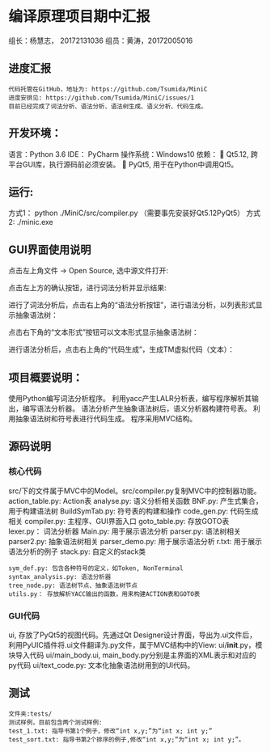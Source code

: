 # 编译原理项目期中汇报

组长：杨慧志， 20172131036
组员：黄涛，20172005016



## 进度汇报
	代码托管在GitHub，地址为: https://github.com/Tsumida/MiniC
	进度安排见: https://github.com/Tsumida/MiniC/issues/1
	目前已经完成了词法分析、语法分析、语法树生成、语义分析、代码生成。



## 开发环境：

语言：Python 3.6
IDE： PyCharm
操作系统：Windows10
依赖：
	Qt5.12, 跨平台GUI库，执行源码前必须安装。
	PyQt5, 用于在Python中调用Qt5。



## 运行:
方式1： python ./MiniC/src/compiler.py （需要事先安装好Qt5.12PyQt5）
方式2: ./minic.exe



## GUI界面使用说明

点击左上角文件 -> Open Source, 选中源文件打开:

点击左上方的确认按钮，进行词法分析并显示结果:

进行了词法分析后，点击右上角的“语法分析按钮”，进行语法分析，以列表形式显示抽象语法树：

点击右下角的“文本形式”按钮可以文本形式显示抽象语法树：

进行语法分析后，点击右上角的“代码生成”，生成TM虚拟代码（文本）：



## 项目概要说明：

使用Python编写词法分析程序。
利用yacc产生LALR分析表，编写程序解析其输出，编写语法分析器。
语法分析产生抽象语法树后，语义分析器构建符号表。
利用抽象语法树和符号表进行代码生成。
程序采用MVC结构。



## 源码说明
### 核心代码
src/下的文件属于MVC中的Model。src/compiler.py复制MVC中的控制器功能。
    action_table.py: Action表
    analyse.py: 语义分析相关函数
    BNF.py: 产生式集合，用于构建语法树
    BuildSymTab.py: 符号表的构建和操作
    code_gen.py: 代码生成相关
    compiler.py: 主程序、GUI界面入口
    goto_table.py: 存放GOTO表
    lexer.py： 词法分析器
    Main.py: 用于展示语法分析
    parser.py: 语法树相关
    parser2.py: 抽象语法树相关
    parser_demo.py: 用于展示语法分析
    r.txt: 用于展示语法分析的例子
    stack.py: 自定义的stack类

    sym_def.py: 包含各种符号的定义，如Token, NonTerminal
    syntax_analysis.py: 语法分析器
    tree_node.py: 语法树节点、抽象语法树节点
    utils.py： 存放解析YACC输出的函数，用来构建ACTION表和GOTO表

### GUI代码
ui, 存放了PyQt5的视图代码。先通过Qt Designer设计界面，导出为.ui文件后，利用PyUIC插件将.ui文件翻译为.py文件，属于MVC结构中的View:
    ui/__init__.py，模块导入代码
    ui/main_body.ui, main_body.py分别是主界面的XML表示和对应的py代码
    ui/text_code.py: 文本化抽象语法树用到的UI代码。


## 测试
	文件夹:tests/
	测试样例，目前包含两个测试样例:
	test_1.txt: 指导书第1个例子，修改“int x,y;”为“int x; int y;”
	test_sort.txt: 指导书第2个排序的例子,修改“int x,y;”为“int x; int y;”。



